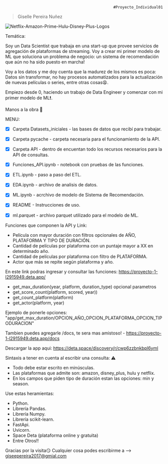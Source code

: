                                                     #Proyecto_Individual01
>Giselle Pereira Nuñez

![Netflix-Amazon-Prime-Hulu-Disney-Plus-Logos](https://user-images.githubusercontent.com/108558805/220166602-27bce753-813d-4aec-af26-77c5e89cb28a.jpg)


Temática: 

Soy un Data Scientist que trabaja en una start-up que provee servicios de agregación de plataformas de streaming. Voy a crear mi primer modelo de ML que soluciona un problema de negocio: un sistema de recomendación que aún no ha sido puesto en marcha!

Voy a los datos y me doy cuenta que la madurez de los mismos es poca: Datos sin transformar, no hay procesos automatizados para la actualización de nuevas películas o series, entre otras cosas😩.

Empiezo desde 0, haciendo un trabajo de Data Engineer y comenzar con mi primer modelo de ML❗. 

Manos a la obra 💪


MENU: 

- [x] Carpeta Datasets_iniciales - las bases de datos que recibí para trabajar.
- [x] Carpeta pycache - carpeta necesaria para el funcionamiento de la API.
- [x] Carpeta API - dentro de encuentan todo los recursos necesarios para la API de consultas.
- [x] Funciones_API.ipynb - notebook con pruebas de las funciones.
- [x] ETL.ipynb - paso a paso del ETL.
- [x] EDA.ipynb - archivo de analisis de datos.
- [x] ML.ipynb - acrchivo de modelo de Sistema de Recomendación.
- [x] README - Instrucciones de uso.
- [x] ml.parquet - archivo parquet utilizado para el modelo de ML.


Funciones que componen la API y Link:
- Película con mayor duración con filtros opcionales de AÑO, PLATAFORMA Y TIPO DE DURACIÓN. 
- Cantidad de películas por plataforma con un puntaje mayor a XX en determinado año.
- Cantidad de películas por plataforma con filtro de PLATAFORMA.
- Actor que más se repite según plataforma y año. 


En este link podras ingresar y consultar las funciones: https://proyecto-1-l2915949.deta.app/
- get_max_duration(year, platform, duration_type) opcional parametros
- get_score_count(platform, scored, year))
- get_count_platform(platform)
- get_actor(platform, year)

Ejemplo de ponerle opciones: "app/get_max_duration/OPCION_AÑO_OPCION_PLATAFORMA_OPCION_TIPODURACION"

Tambien puedes agregarle /docs, te sera mas amistoso! - https://proyecto-1-l2915949.deta.app/docs

Descargar la app aqui: https://deta.space/discovery/r/cwp6zzbnkbpl6yml

Sintaxis a tener en cuenta al escribir una consulta: ⚠️
- Todo debe estar escrito en minúsculas.
- Las plataformas que admite son: amazon, disney_plus, hulu y netflix.
- En los campos que piden tipo de duración estan las opciones: min y season.

Use estas heramientas:
- Python.
- Librería Pandas.
- Librería Numpy.
- Librería scikit-learn.
- FastApi.
- Uvicorn.
- Space Deta (plataforma online y gratuita)
- Entre Otros!!

Gracias por la visita😏
Cualquier cosa podes escribirme a --> giseepereira2017@gmial.com


